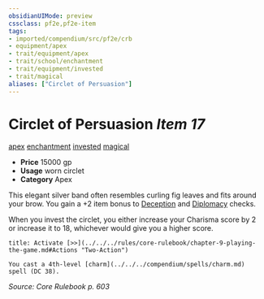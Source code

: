 ```yaml
---
obsidianUIMode: preview
cssclass: pf2e,pf2e-item
tags:
- imported/compendium/src/pf2e/crb
- equipment/apex
- trait/equipment/apex
- trait/school/enchantment
- trait/equipment/invested
- trait/magical
aliases: ["Circlet of Persuasion"]
---
```

# Circlet of Persuasion *Item 17*  
[apex](apex.md)  [enchantment](enchantment.md)  [invested](invested.md)  [magical](magical.md)  

- **Price** 15000 gp
- **Usage** worn circlet
- **Category** Apex

This elegant silver band often resembles curling fig leaves and fits around your brow. You gain a +2 item bonus to [Deception](../../skills.md#Deception) and [Diplomacy](../../skills.md#Diplomacy) checks.

When you invest the circlet, you either increase your Charisma score by 2 or increase it to 18, whichever would give you a higher score.

```ad-embed-ability
title: Activate [>>](../../../rules/core-rulebook/chapter-9-playing-the-game.md#Actions "Two-Action")

You cast a 4th-level [charm](../../../compendium/spells/charm.md) spell (DC 38).
```

*Source: Core Rulebook p. 603*
